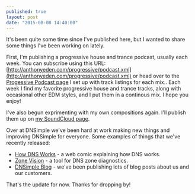 ```yaml
---
published: true
layout: post
date: "2015-08-08 14:40:00"
---
```


It's been quite some time since I've published here, but I wanted to share some things I've been working on lately.

First, I'm publishing a progressive house and trance podcast, usually each week. You can subscribe using this URL: [http://anthonyeden.com/progressive/podcast.xml](http://anthonyeden.com/progressive/podcast.xml) or head over to the [Progessive Podcast page](/progressive/) I set up with track listings for each mix.. Each week I find my favorite progressive house and trance tracks, along with occasional other EDM styles, and I put them in a continous mix. I hope you enjoy!

I've also begun exprimenting with my own compositions again. I'll publish them up on [my SoundCloud page](https://soundcloud.com/aeden-1).

Over at DNSimple we've been hard at work making new things and improving DNSimple for everyone. Some examples of things that we've recently released:

* [How DNS Works](http://howdns.works) - a web comic explaining how DNS works.
* [Zone Vision](http://zone.vision) - a tool for DNS zone diagnostics.
* [DNSimple Blog](http://blog.dnsimple.com) - we've been publishing lots of blog posts about us and our customers.

That's the update for now. Thanks for dropping by!
